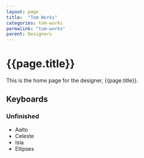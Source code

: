 ```yaml
---
layout: page
title:  "Tom Works"
categories: tom-works
permalink: "tom-works"
parent: Designers
---
```

# {{page.title}}

This is the home page for the designer, {{page.title}}.

## Keyboards

### Unfinished

- Aalto
- Celeste
- Isla
- Ellipses
